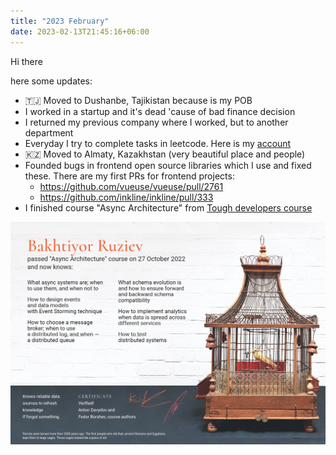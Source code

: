 ```yaml
---
title: "2023 February"
date: 2023-02-13T21:45:16+06:00
---
```


Hi there

here some updates:
<!--more-->

* 🇹🇯 Moved to Dushanbe, Tajikistan because is my POB 
* I worked in a startup and it's dead 'cause of bad finance decision
* I returned my previous company where I worked, but to another department
* Everyday I try to complete tasks in leetcode. Here is my [account](https://leetcode.com/theruziev/)
* 🇰🇿 Moved to Almaty, Kazakhstan (very beautiful place and people)
* Founded bugs in frontend open source libraries which I use and fixed these. There are my first PRs for frontend projects:
  * https://github.com/vueuse/vueuse/pull/2761
  * https://github.com/inkline/inkline/pull/333
* I finished course "Async Architecture" from
[Tough developers course](https://education.borshev.com/)

<a href="certificate.png">
<img src="certificate.png" alt="certificate"  />
</a>

